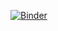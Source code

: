 [![Binder](https://mybinder.org/badge_logo.svg)](https://mybinder.org/v2/gh/farmanb/Jupyter.git/HEAD?labpath=index.ipynb)